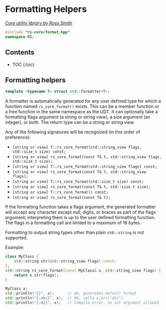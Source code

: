 # Formatting Helpers

_[Core utility library by Ross Smith](index.html)_

```c++
#include "rs-core/format.hpp"
namespace RS;
```

## Contents

* TOC
{:toc}

## Formatting helpers

```c++
template <typename T> struct std::formatter<T>;
```

A formatter is automatically generated for any user defined type for which a
function named `rs_core_format()` exists. This can be a member function or a
free function in the same namespace as the UDT. It can optionally take a
formatting flags argument (a string or string view), a size argument
(an integer), or both. The return type can be a string or string view.

Any of the following signatures will be recognized (in this order of
preference):

* `[string or view] T::rs_core_format(std::string_view flags,
    std::size_t size) const;`
* `[string or view] rs_core_format(const T& t, std::string_view flags,
    std::size_t size);`
* `[string or view] T::rs_core_format(std::string_view flags) const;`
* `[string or view] rs_core_format(const T& t, std::string_view flags);`
* `[string or view] T::rs_core_format(std::size_t size) const;`
* `[string or view] rs_core_format(const T& t, std::size_t size);`
* `[string or view] T::rs_core_format() const;`
* `[string or view] rs_core_format(const T& t);`

If the formatting function takes a flags argument, the generated formatter
will accept any character except null, digits, or braces as part of the flags
argument; interpreting them is up to the user defined formatting function.
The flags in a formatting call are limited to a maximum of 16 bytes.

Formatting to output string types other than plain `std::string` is not
supported.

Example:

```c++
class MyClass {
    std::string str(std::string_view flags) const;
};
std::string rs_core_format(const MyClass& x, std::string_view flags) {
    return x.str(flags);
}

MyClass x;
std::println("{}", x);      // OK, generates default format
std::println("{:abc}", x);  // OK, calls x.str("abc")
std::println("{:42}", x);   // Compile error, no int argument allowed
```
